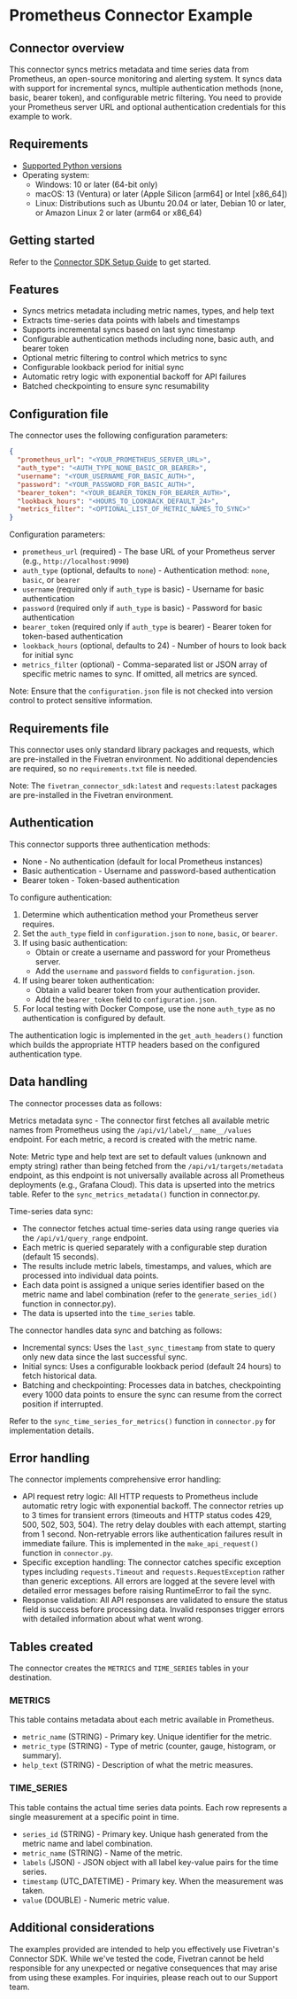 # Prometheus Connector Example

## Connector overview

This connector syncs metrics metadata and time series data from Prometheus, an open-source monitoring and alerting system. It syncs data with support for incremental syncs, multiple authentication methods (none, basic, bearer token), and configurable metric filtering. You need to provide your Prometheus server URL and optional authentication credentials for this example to work.

## Requirements

- [Supported Python versions](https://github.com/fivetran/fivetran_connector_sdk/blob/main/README.md#requirements)
- Operating system:
  - Windows: 10 or later (64-bit only)
  - macOS: 13 (Ventura) or later (Apple Silicon [arm64] or Intel [x86_64])
  - Linux: Distributions such as Ubuntu 20.04 or later, Debian 10 or later, or Amazon Linux 2 or later (arm64 or x86_64)

## Getting started

Refer to the [Connector SDK Setup Guide](https://fivetran.com/docs/connectors/connector-sdk/setup-guide) to get started.

## Features

- Syncs metrics metadata including metric names, types, and help text
- Extracts time-series data points with labels and timestamps
- Supports incremental syncs based on last sync timestamp
- Configurable authentication methods including none, basic auth, and bearer token
- Optional metric filtering to control which metrics to sync
- Configurable lookback period for initial sync
- Automatic retry logic with exponential backoff for API failures
- Batched checkpointing to ensure sync resumability

## Configuration file

The connector uses the following configuration parameters:

```json
{
  "prometheus_url": "<YOUR_PROMETHEUS_SERVER_URL>",
  "auth_type": "<AUTH_TYPE_NONE_BASIC_OR_BEARER>",
  "username": "<YOUR_USERNAME_FOR_BASIC_AUTH>",
  "password": "<YOUR_PASSWORD_FOR_BASIC_AUTH>",
  "bearer_token": "<YOUR_BEARER_TOKEN_FOR_BEARER_AUTH>",
  "lookback_hours": "<HOURS_TO_LOOKBACK_DEFAULT_24>",
  "metrics_filter": "<OPTIONAL_LIST_OF_METRIC_NAMES_TO_SYNC>"
}
```

Configuration parameters:

- `prometheus_url` (required) - The base URL of your Prometheus server (e.g., `http://localhost:9090`)
- `auth_type` (optional, defaults to `none`) - Authentication method: `none`, `basic`, or `bearer`
- `username` (required only if `auth_type` is basic) - Username for basic authentication
- `password` (required only if `auth_type` is basic) - Password for basic authentication
- `bearer_token` (required only if `auth_type` is bearer) - Bearer token for token-based authentication 
- `lookback_hours` (optional, defaults to 24) - Number of hours to look back for initial sync
- `metrics_filter` (optional) - Comma-separated list or JSON array of specific metric names to sync. If omitted, all metrics are synced.

Note: Ensure that the `configuration.json` file is not checked into version control to protect sensitive information.

## Requirements file

This connector uses only standard library packages and requests, which are pre-installed in the Fivetran environment. No additional dependencies are required, so no `requirements.txt` file is needed.

Note: The `fivetran_connector_sdk:latest` and `requests:latest` packages are pre-installed in the Fivetran environment.

## Authentication

This connector supports three authentication methods:

- None - No authentication (default for local Prometheus instances)
- Basic authentication - Username and password-based authentication
- Bearer token - Token-based authentication

To configure authentication:

1. Determine which authentication method your Prometheus server requires.
2. Set the `auth_type` field in `configuration.json` to `none`, `basic`, or `bearer`.
3. If using basic authentication:
   - Obtain or create a username and password for your Prometheus server.
   - Add the `username` and `password` fields to `configuration.json`.
4. If using bearer token authentication:
   - Obtain a valid bearer token from your authentication provider.
   - Add the `bearer_token` field to `configuration.json`.
5. For local testing with Docker Compose, use the none `auth_type` as no authentication is configured by default.

The authentication logic is implemented in the `get_auth_headers()` function which builds the appropriate HTTP headers based on the configured authentication type.

## Data handling

The connector processes data as follows:

Metrics metadata sync - The connector first fetches all available metric names from Prometheus using the `/api/v1/label/__name__/values` endpoint. For each metric, a record is created with the metric name. 

Note: Metric type and help text are set to default values (unknown and empty string) rather than being fetched from the `/api/v1/targets/metadata` endpoint, as this endpoint is not universally available across all Prometheus deployments (e.g., Grafana Cloud). This data is upserted into the metrics table. Refer to the `sync_metrics_metadata()` function in connector.py.

Time-series data sync:

- The connector fetches actual time-series data using range queries via the `/api/v1/query_range` endpoint.
- Each metric is queried separately with a configurable step duration (default 15 seconds).
- The results include metric labels, timestamps, and values, which are processed into individual data points.
- Each data point is assigned a unique series identifier based on the metric name and label combination (refer to the `generate_series_id()` function in connector.py).
- The data is upserted into the `time_series` table.

The connector handles data sync and batching as follows:

- Incremental syncs: Uses the `last_sync_timestamp` from state to query only new data since the last successful sync.
- Initial syncs: Uses a configurable lookback period (default 24 hours) to fetch historical data.
- Batching and checkpointing: Processes data in batches, checkpointing every 1000 data points to ensure the sync can resume from the correct position if interrupted.

Refer to the `sync_time_series_for_metrics()` function in `connector.py` for implementation details.

## Error handling

The connector implements comprehensive error handling:

- API request retry logic: All HTTP requests to Prometheus include automatic retry logic with exponential backoff. The connector retries up to 3 times for transient errors (timeouts and HTTP status codes 429, 500, 502, 503, 504). The retry delay doubles with each attempt, starting from 1 second. Non-retryable errors like authentication failures result in immediate failure. This is implemented in the `make_api_request()` function in `connector.py`.
- Specific exception handling: The connector catches specific exception types including `requests.Timeout` and `requests.RequestException` rather than generic exceptions. All errors are logged at the severe level with detailed error messages before raising RuntimeError to fail the sync.
- Response validation: All API responses are validated to ensure the status field is success before processing data. Invalid responses trigger errors with detailed information about what went wrong.

## Tables created

The connector creates the `METRICS` and `TIME_SERIES` tables in your destination.

### METRICS

This table contains metadata about each metric available in Prometheus.

- `metric_name` (STRING) - Primary key. Unique identifier for the metric.
- `metric_type` (STRING) - Type of metric (counter, gauge, histogram, or summary).
- `help_text` (STRING) - Description of what the metric measures.

### TIME_SERIES

This table contains the actual time series data points. Each row represents a single measurement at a specific point in time.

- `series_id` (STRING) - Primary key. Unique hash generated from the metric name and label combination.
- `metric_name` (STRING) - Name of the metric.
- `labels` (JSON) - JSON object with all label key-value pairs for the time series.
- `timestamp` (UTC_DATETIME) - Primary key. When the measurement was taken.
- `value` (DOUBLE) - Numeric metric value.


## Additional considerations

The examples provided are intended to help you effectively use Fivetran's Connector SDK. While we've tested the code, Fivetran cannot be held responsible for any unexpected or negative consequences that may arise from using these examples. For inquiries, please reach out to our Support team.
